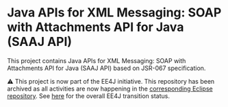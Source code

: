 # Java APIs for XML Messaging: SOAP with Attachments API for Java (SAAJ API)

This project contains Java APIs for XML Messaging: SOAP with Attachments API
for Java (SAAJ API) based on JSR-067 specification.

:warning: This project is now part of the EE4J initiative. This repository
has been archived as all activities are now happening in the 
[corresponding Eclipse repository](https://github.com/eclipse-ee4j/saaj-api).
See [here](https://www.eclipse.org/ee4j/status.php) for the overall
EE4J transition status.
